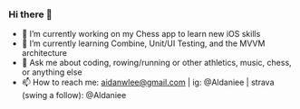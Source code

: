 ### Hi there 👋

- 🔭 I’m currently working on my Chess app to learn new iOS skills
- 🌱 I’m currently learning Combine, Unit/UI Testing, and the MVVM architecture
- 💬 Ask me about coding, rowing/running or other athletics, music, chess, or anything else
- 📫 How to reach me: aidanwlee@gmail.com | ig: @Aldaniee | strava (swing a follow): @Aldaniee
